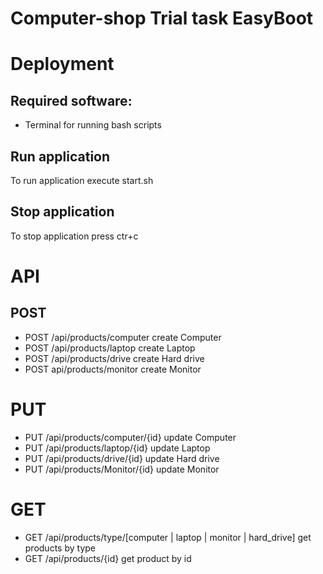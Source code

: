 # Computer-shop Trial task EasyBoot

# Deployment
## Required software:
- Terminal for running bash scripts

## Run application
To run application execute start.sh
## Stop application
To stop application press ctr+c

# API
## POST
- POST /api/products/computer create Computer
- POST /api/products/laptop create Laptop
- POST /api/products/drive create Hard drive
- POST api/products/monitor create Monitor

# PUT
- PUT /api/products/computer/{id} update Computer
- PUT /api/products/laptop/{id} update Laptop
- PUT /api/products/drive/{id} update Hard drive
- PUT /api/products/Monitor/{id} update Monitor

# GET
- GET /api/products/type/[computer | laptop | monitor | hard_drive] get products by type
- GET /api/products/{id} get product by id
